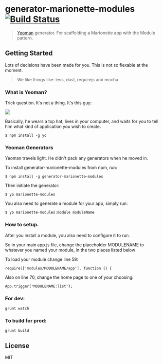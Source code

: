 # generator-marionette-modules [![Build Status](https://secure.travis-ci.org/rek/generator-marionette-modules.png?branch=master)](https://travis-ci.org/rek/generator-marionette-modules)

> [Yeoman](http://yeoman.io) generator. For scaffolding a Marionette app with the Module pattern.


## Getting Started

Lots of decisions have been made for you. This is not so flexable at the moment.
> We like things like: less, dust, requirejs and mocha.

### What is Yeoman?

Trick question. It's not a thing. It's this guy:

![](http://i.imgur.com/JHaAlBJ.png)

Basically, he wears a top hat, lives in your computer, and waits for you to tell him what kind of application you wish to create.

```
$ npm install -g yo
```

### Yeoman Generators

Yeoman travels light. He didn't pack any generators when he moved in.

To install generator-marionette-modules from npm, run:

```
$ npm install -g generator-marionette-modules
```

Then initiate the generator:

```
$ yo marionette-modules
```

You also need to generate a module for your app, simply run:

```
$ yo marionette-modules:module moduleName
```

### How to setup.

After you install a module, you also need to configure it to run.

So in your main app.js file, change the placeholder MODULENAME to whatever you named your module, in the two places listed below


To load your module change line 59:
```
require(['modules/MODULENAME/app'], function () {
```

Also on line 70, change the home page to one of your choosing:
```
App.trigger('MODULENAME:list');
```


### For dev:

```
grunt watch
```

### To build for prod:

```
grunt build
```

## License

MIT
